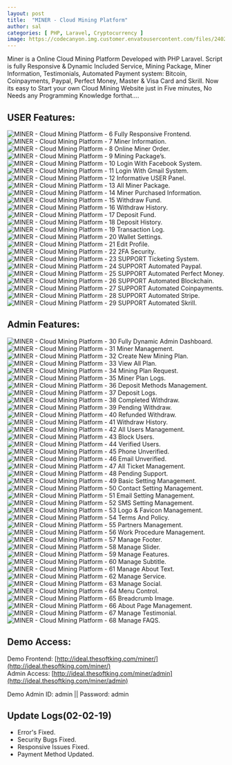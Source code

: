 ```yaml
---
layout: post
title:  "MINER - Cloud Mining Platform"
author: sal
categories: [ PHP, Laravel, Cryptocurrency ]
image: https://codecanyon.img.customer.envatousercontent.com/files/240292164/cover.jpg?auto=compress%2Cformat&fit=crop&crop=top&max-h=8000&max-w=590&s=86ac6af75f52815f1108b8bd4e30f053
---
```

Miner is a Online Cloud Mining Platform Developed with PHP Laravel. Script is fully Responsive & Dynamic Included Service, Mining Package, Miner Information, Testimonials, Automated Payment system: Bitcoin, Coinpayments, Paypal, Perfect Money, Master & Visa Card and Skrill. Now its easy to Start your own Cloud Mining Website just in Five minutes, No Needs any Programming Knowledge forthat….  

## USER Features:

![MINER - Cloud Mining Platform - 6](https://camo.envatousercontent.com/fcc6b6412e690148be3fc827e680053f9753a503/687474703a2f2f746865736f66746b696e672e636f6d2f622d706f696e742e706e67) Fully Responsive Frontend.  
![MINER - Cloud Mining Platform - 7](https://camo.envatousercontent.com/fcc6b6412e690148be3fc827e680053f9753a503/687474703a2f2f746865736f66746b696e672e636f6d2f622d706f696e742e706e67) Miner Information.  
![MINER - Cloud Mining Platform - 8](https://camo.envatousercontent.com/fcc6b6412e690148be3fc827e680053f9753a503/687474703a2f2f746865736f66746b696e672e636f6d2f622d706f696e742e706e67) Online Miner Order.  
![MINER - Cloud Mining Platform - 9](https://camo.envatousercontent.com/fcc6b6412e690148be3fc827e680053f9753a503/687474703a2f2f746865736f66746b696e672e636f6d2f622d706f696e742e706e67) Mining Package’s.  
![MINER - Cloud Mining Platform - 10](https://camo.envatousercontent.com/fcc6b6412e690148be3fc827e680053f9753a503/687474703a2f2f746865736f66746b696e672e636f6d2f622d706f696e742e706e67) Login With Facebook System.  
![MINER - Cloud Mining Platform - 11](https://camo.envatousercontent.com/fcc6b6412e690148be3fc827e680053f9753a503/687474703a2f2f746865736f66746b696e672e636f6d2f622d706f696e742e706e67) Login With Gmail System.  
![MINER - Cloud Mining Platform - 12](https://camo.envatousercontent.com/fcc6b6412e690148be3fc827e680053f9753a503/687474703a2f2f746865736f66746b696e672e636f6d2f622d706f696e742e706e67) Informative USER Panel.  
![MINER - Cloud Mining Platform - 13](https://camo.envatousercontent.com/fcc6b6412e690148be3fc827e680053f9753a503/687474703a2f2f746865736f66746b696e672e636f6d2f622d706f696e742e706e67) All Miner Package.  
![MINER - Cloud Mining Platform - 14](https://camo.envatousercontent.com/fcc6b6412e690148be3fc827e680053f9753a503/687474703a2f2f746865736f66746b696e672e636f6d2f622d706f696e742e706e67) Miner Purchased Information.  
![MINER - Cloud Mining Platform - 15](https://camo.envatousercontent.com/fcc6b6412e690148be3fc827e680053f9753a503/687474703a2f2f746865736f66746b696e672e636f6d2f622d706f696e742e706e67) Withdraw Fund.  
![MINER - Cloud Mining Platform - 16](https://camo.envatousercontent.com/fcc6b6412e690148be3fc827e680053f9753a503/687474703a2f2f746865736f66746b696e672e636f6d2f622d706f696e742e706e67) Withdraw History.  
![MINER - Cloud Mining Platform - 17](https://camo.envatousercontent.com/fcc6b6412e690148be3fc827e680053f9753a503/687474703a2f2f746865736f66746b696e672e636f6d2f622d706f696e742e706e67) Deposit Fund.  
![MINER - Cloud Mining Platform - 18](https://camo.envatousercontent.com/fcc6b6412e690148be3fc827e680053f9753a503/687474703a2f2f746865736f66746b696e672e636f6d2f622d706f696e742e706e67) Deposit History.  
![MINER - Cloud Mining Platform - 19](https://camo.envatousercontent.com/fcc6b6412e690148be3fc827e680053f9753a503/687474703a2f2f746865736f66746b696e672e636f6d2f622d706f696e742e706e67) Transaction Log.  
![MINER - Cloud Mining Platform - 20](https://camo.envatousercontent.com/fcc6b6412e690148be3fc827e680053f9753a503/687474703a2f2f746865736f66746b696e672e636f6d2f622d706f696e742e706e67) Wallet Settings.  
![MINER - Cloud Mining Platform - 21](https://camo.envatousercontent.com/fcc6b6412e690148be3fc827e680053f9753a503/687474703a2f2f746865736f66746b696e672e636f6d2f622d706f696e742e706e67) Edit Profile.  
![MINER - Cloud Mining Platform - 22](https://camo.envatousercontent.com/fcc6b6412e690148be3fc827e680053f9753a503/687474703a2f2f746865736f66746b696e672e636f6d2f622d706f696e742e706e67) 2FA Security.  
![MINER - Cloud Mining Platform - 23](https://camo.envatousercontent.com/fcc6b6412e690148be3fc827e680053f9753a503/687474703a2f2f746865736f66746b696e672e636f6d2f622d706f696e742e706e67) SUPPORT Ticketing System.  
![MINER - Cloud Mining Platform - 24](https://camo.envatousercontent.com/fcc6b6412e690148be3fc827e680053f9753a503/687474703a2f2f746865736f66746b696e672e636f6d2f622d706f696e742e706e67) SUPPORT Automated Paypal.  
![MINER - Cloud Mining Platform - 25](https://camo.envatousercontent.com/fcc6b6412e690148be3fc827e680053f9753a503/687474703a2f2f746865736f66746b696e672e636f6d2f622d706f696e742e706e67) SUPPORT Automated Perfect Money.  
![MINER - Cloud Mining Platform - 26](https://camo.envatousercontent.com/fcc6b6412e690148be3fc827e680053f9753a503/687474703a2f2f746865736f66746b696e672e636f6d2f622d706f696e742e706e67) SUPPORT Automated Blockchain.  
![MINER - Cloud Mining Platform - 27](https://camo.envatousercontent.com/fcc6b6412e690148be3fc827e680053f9753a503/687474703a2f2f746865736f66746b696e672e636f6d2f622d706f696e742e706e67) SUPPORT Automated Coinpayments.  
![MINER - Cloud Mining Platform - 28](https://camo.envatousercontent.com/fcc6b6412e690148be3fc827e680053f9753a503/687474703a2f2f746865736f66746b696e672e636f6d2f622d706f696e742e706e67) SUPPORT Automated Stripe.  
![MINER - Cloud Mining Platform - 29](https://camo.envatousercontent.com/fcc6b6412e690148be3fc827e680053f9753a503/687474703a2f2f746865736f66746b696e672e636f6d2f622d706f696e742e706e67) SUPPORT Automated Skrill.  

## Admin Features:

![MINER - Cloud Mining Platform - 30](https://camo.envatousercontent.com/fcc6b6412e690148be3fc827e680053f9753a503/687474703a2f2f746865736f66746b696e672e636f6d2f622d706f696e742e706e67) Fully Dynamic Admin Dashboard.  
![MINER - Cloud Mining Platform - 31](https://camo.envatousercontent.com/fcc6b6412e690148be3fc827e680053f9753a503/687474703a2f2f746865736f66746b696e672e636f6d2f622d706f696e742e706e67) Miner Management.  
![MINER - Cloud Mining Platform - 32](https://camo.envatousercontent.com/fcc6b6412e690148be3fc827e680053f9753a503/687474703a2f2f746865736f66746b696e672e636f6d2f622d706f696e742e706e67) Create New Mining Plan.  
![MINER - Cloud Mining Platform - 33](https://camo.envatousercontent.com/fcc6b6412e690148be3fc827e680053f9753a503/687474703a2f2f746865736f66746b696e672e636f6d2f622d706f696e742e706e67) View All Plan.  
![MINER - Cloud Mining Platform - 34](https://camo.envatousercontent.com/fcc6b6412e690148be3fc827e680053f9753a503/687474703a2f2f746865736f66746b696e672e636f6d2f622d706f696e742e706e67) Mining Plan Request.  
![MINER - Cloud Mining Platform - 35](https://camo.envatousercontent.com/fcc6b6412e690148be3fc827e680053f9753a503/687474703a2f2f746865736f66746b696e672e636f6d2f622d706f696e742e706e67) Miner Plan Logs.  
![MINER - Cloud Mining Platform - 36](https://camo.envatousercontent.com/fcc6b6412e690148be3fc827e680053f9753a503/687474703a2f2f746865736f66746b696e672e636f6d2f622d706f696e742e706e67) Deposit Methods Management.  
![MINER - Cloud Mining Platform - 37](https://camo.envatousercontent.com/fcc6b6412e690148be3fc827e680053f9753a503/687474703a2f2f746865736f66746b696e672e636f6d2f622d706f696e742e706e67) Deposit Logs.  
![MINER - Cloud Mining Platform - 38](https://camo.envatousercontent.com/fcc6b6412e690148be3fc827e680053f9753a503/687474703a2f2f746865736f66746b696e672e636f6d2f622d706f696e742e706e67) Completed Withdraw.  
![MINER - Cloud Mining Platform - 39](https://camo.envatousercontent.com/fcc6b6412e690148be3fc827e680053f9753a503/687474703a2f2f746865736f66746b696e672e636f6d2f622d706f696e742e706e67) Pending Withdraw.  
![MINER - Cloud Mining Platform - 40](https://camo.envatousercontent.com/fcc6b6412e690148be3fc827e680053f9753a503/687474703a2f2f746865736f66746b696e672e636f6d2f622d706f696e742e706e67) Refunded Withdraw.  
![MINER - Cloud Mining Platform - 41](https://camo.envatousercontent.com/fcc6b6412e690148be3fc827e680053f9753a503/687474703a2f2f746865736f66746b696e672e636f6d2f622d706f696e742e706e67) Withdraw History.  
![MINER - Cloud Mining Platform - 42](https://camo.envatousercontent.com/fcc6b6412e690148be3fc827e680053f9753a503/687474703a2f2f746865736f66746b696e672e636f6d2f622d706f696e742e706e67) All Users Management.  
![MINER - Cloud Mining Platform - 43](https://camo.envatousercontent.com/fcc6b6412e690148be3fc827e680053f9753a503/687474703a2f2f746865736f66746b696e672e636f6d2f622d706f696e742e706e67) Block Users.  
![MINER - Cloud Mining Platform - 44](https://camo.envatousercontent.com/fcc6b6412e690148be3fc827e680053f9753a503/687474703a2f2f746865736f66746b696e672e636f6d2f622d706f696e742e706e67) Verified Users.  
![MINER - Cloud Mining Platform - 45](https://camo.envatousercontent.com/fcc6b6412e690148be3fc827e680053f9753a503/687474703a2f2f746865736f66746b696e672e636f6d2f622d706f696e742e706e67) Phone Unverified.  
![MINER - Cloud Mining Platform - 46](https://camo.envatousercontent.com/fcc6b6412e690148be3fc827e680053f9753a503/687474703a2f2f746865736f66746b696e672e636f6d2f622d706f696e742e706e67) Email Unverified.  
![MINER - Cloud Mining Platform - 47](https://camo.envatousercontent.com/fcc6b6412e690148be3fc827e680053f9753a503/687474703a2f2f746865736f66746b696e672e636f6d2f622d706f696e742e706e67) All Ticket Management.  
![MINER - Cloud Mining Platform - 48](https://camo.envatousercontent.com/fcc6b6412e690148be3fc827e680053f9753a503/687474703a2f2f746865736f66746b696e672e636f6d2f622d706f696e742e706e67) Pending Support.  
![MINER - Cloud Mining Platform - 49](https://camo.envatousercontent.com/fcc6b6412e690148be3fc827e680053f9753a503/687474703a2f2f746865736f66746b696e672e636f6d2f622d706f696e742e706e67) Basic Setting Management.  
![MINER - Cloud Mining Platform - 50](https://camo.envatousercontent.com/fcc6b6412e690148be3fc827e680053f9753a503/687474703a2f2f746865736f66746b696e672e636f6d2f622d706f696e742e706e67) Contact Setting Management.  
![MINER - Cloud Mining Platform - 51](https://camo.envatousercontent.com/fcc6b6412e690148be3fc827e680053f9753a503/687474703a2f2f746865736f66746b696e672e636f6d2f622d706f696e742e706e67) Email Setting Management.  
![MINER - Cloud Mining Platform - 52](https://camo.envatousercontent.com/fcc6b6412e690148be3fc827e680053f9753a503/687474703a2f2f746865736f66746b696e672e636f6d2f622d706f696e742e706e67) SMS Setting Management.  
![MINER - Cloud Mining Platform - 53](https://camo.envatousercontent.com/fcc6b6412e690148be3fc827e680053f9753a503/687474703a2f2f746865736f66746b696e672e636f6d2f622d706f696e742e706e67) Logo & Favicon Management.  
![MINER - Cloud Mining Platform - 54](https://camo.envatousercontent.com/fcc6b6412e690148be3fc827e680053f9753a503/687474703a2f2f746865736f66746b696e672e636f6d2f622d706f696e742e706e67) Terms And Policy.  
![MINER - Cloud Mining Platform - 55](https://camo.envatousercontent.com/fcc6b6412e690148be3fc827e680053f9753a503/687474703a2f2f746865736f66746b696e672e636f6d2f622d706f696e742e706e67) Partners Management.  
![MINER - Cloud Mining Platform - 56](https://camo.envatousercontent.com/fcc6b6412e690148be3fc827e680053f9753a503/687474703a2f2f746865736f66746b696e672e636f6d2f622d706f696e742e706e67) Work Procedure Management.  
![MINER - Cloud Mining Platform - 57](https://camo.envatousercontent.com/fcc6b6412e690148be3fc827e680053f9753a503/687474703a2f2f746865736f66746b696e672e636f6d2f622d706f696e742e706e67) Manage Footer.  
![MINER - Cloud Mining Platform - 58](https://camo.envatousercontent.com/fcc6b6412e690148be3fc827e680053f9753a503/687474703a2f2f746865736f66746b696e672e636f6d2f622d706f696e742e706e67) Manage Slider.  
![MINER - Cloud Mining Platform - 59](https://camo.envatousercontent.com/fcc6b6412e690148be3fc827e680053f9753a503/687474703a2f2f746865736f66746b696e672e636f6d2f622d706f696e742e706e67) Manage Features.  
![MINER - Cloud Mining Platform - 60](https://camo.envatousercontent.com/fcc6b6412e690148be3fc827e680053f9753a503/687474703a2f2f746865736f66746b696e672e636f6d2f622d706f696e742e706e67) Manage Subtitle.  
![MINER - Cloud Mining Platform - 61](https://camo.envatousercontent.com/fcc6b6412e690148be3fc827e680053f9753a503/687474703a2f2f746865736f66746b696e672e636f6d2f622d706f696e742e706e67) Manage About Text.  
![MINER - Cloud Mining Platform - 62](https://camo.envatousercontent.com/fcc6b6412e690148be3fc827e680053f9753a503/687474703a2f2f746865736f66746b696e672e636f6d2f622d706f696e742e706e67) Manage Service.  
![MINER - Cloud Mining Platform - 63](https://camo.envatousercontent.com/fcc6b6412e690148be3fc827e680053f9753a503/687474703a2f2f746865736f66746b696e672e636f6d2f622d706f696e742e706e67) Manage Social.  
![MINER - Cloud Mining Platform - 64](https://camo.envatousercontent.com/fcc6b6412e690148be3fc827e680053f9753a503/687474703a2f2f746865736f66746b696e672e636f6d2f622d706f696e742e706e67) Menu Control.  
![MINER - Cloud Mining Platform - 65](https://camo.envatousercontent.com/fcc6b6412e690148be3fc827e680053f9753a503/687474703a2f2f746865736f66746b696e672e636f6d2f622d706f696e742e706e67) Breadcrumb Image.  
![MINER - Cloud Mining Platform - 66](https://camo.envatousercontent.com/fcc6b6412e690148be3fc827e680053f9753a503/687474703a2f2f746865736f66746b696e672e636f6d2f622d706f696e742e706e67) About Page Management.  
![MINER - Cloud Mining Platform - 67](https://camo.envatousercontent.com/fcc6b6412e690148be3fc827e680053f9753a503/687474703a2f2f746865736f66746b696e672e636f6d2f622d706f696e742e706e67) Manage Testimonial.  
![MINER - Cloud Mining Platform - 68](https://camo.envatousercontent.com/fcc6b6412e690148be3fc827e680053f9753a503/687474703a2f2f746865736f66746b696e672e636f6d2f622d706f696e742e706e67) Manage FAQS.  

## Demo Access:

Demo Frontend: [http://ideal.thesoftking.com/miner/](http://ideal.thesoftking.com/miner/)  
Admin Access: [http://ideal.thesoftking.com/miner/admin](http://ideal.thesoftking.com/miner/admin)  

Demo Admin ID: admin || Password: admin  

## Update Logs(02-02-19)

* Error's Fixed.
* Security Bugs Fixed.
* Responsive Issues Fixed.
* Payment Method Updated.